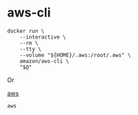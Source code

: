# aws-cli

```shell
docker run \
	--interactive \
	--rm \
	--tty \
	--volume "${HOME}/.aws:/root/.aws" \
	amazon/aws-cli \
	"$@"
```

Or

[aws](./aws)

```
aws
```
